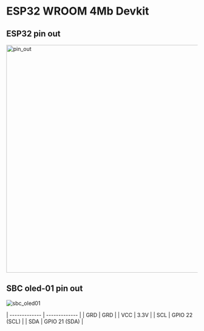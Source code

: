 # ESP32 WROOM 4Mb Devkit



## ESP32 pin out

<img width="600" alt="pin_out" src="https://user-images.githubusercontent.com/2764526/156782730-9ac44796-3b3b-435d-a7ad-12cfd2f4369e.png">

## SBC oled-01 pin out

![sbc_oled01](https://user-images.githubusercontent.com/2764526/156784333-1f9d4fbf-3262-40e4-98df-267356fde660.png)


| ------------- | ------------- |
| GRD           | GRD           |
| VCC           | 3.3V          |
| SCL           | GPIO 22 (SCL) |
| SDA           | GPIO 21 (SDA) |





